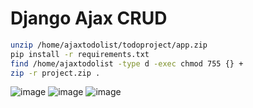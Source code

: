 # Django Ajax CRUD

```bash
unzip /home/ajaxtodolist/todoproject/app.zip
pip install -r requirements.txt
find /home/ajaxtodolist -type d -exec chmod 755 {} +
zip -r project.zip .

```
![image](https://github.com/user-attachments/assets/2e4ae934-1a86-4f55-9dde-612c164846ea)
![image](https://github.com/user-attachments/assets/7f7db17f-a07e-42a8-bb62-e79cda190862)
![image](https://github.com/user-attachments/assets/ec11bab7-dd1d-4ae7-b106-86b5b5237364)
